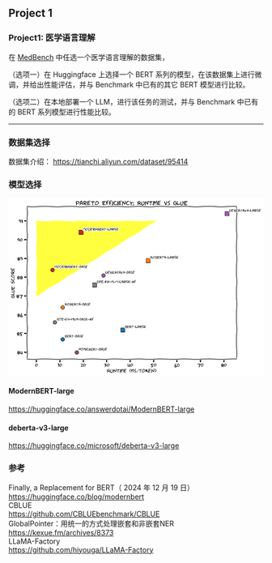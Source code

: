 
## **Project 1**

### **Project1: 医学语言理解**

在 [MedBench](https://medbench.opencompass.org.cn/docs) 中任选一个医学语言理解的数据集，

（选项一）在 Huggingface 上选择一个 BERT 系列的模型，在该数据集上进行微调，并给出性能评估，并与 Benchmark 中已有的其它 BERT 模型进行比较。

（选项二）在本地部署一个 LLM，进行该任务的测试，并与 Benchmark 中已有的 BERT 系列模型进行性能比较。

---
### 数据集选择
数据集介绍：
https://tianchi.aliyun.com/dataset/95414



### 模型选择
![berts](./image/modernbert_pareto_curve.png)

#### ModernBERT-large<br>
https://huggingface.co/answerdotai/ModernBERT-large<br>
#### deberta-v3-large<br>
https://huggingface.co/microsoft/deberta-v3-large<br>



### 参考
Finally, a Replacement for BERT（ 2024 年 12 月 19 日）<br>
https://huggingface.co/blog/modernbert<br>
CBLUE<br>
https://github.com/CBLUEbenchmark/CBLUE<br>
GlobalPointer：用统一的方式处理嵌套和非嵌套NER<br>
https://kexue.fm/archives/8373<br>
LLaMA-Factory<br>
https://github.com/hiyouga/LLaMA-Factory<br>


